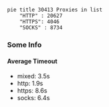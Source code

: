 
```mermaid
pie title 30413 Proxies in list
    "HTTP" : 20627
    "HTTPS": 4046
    "SOCKS" : 8734
```

### Some Info
#### Average Timeout

- mixed: 3.5s
- http: 1.9s
- https: 8.6s
- socks: 6.4s